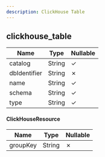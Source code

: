 ```yaml
---
description: ClickHouse Table
---
```

clickhouse_table
----------------

| **Name**     | **Type** | **Nullable** |
| ------------ | -------- | ------------ |
| catalog      | String   | &check;      |
| dbIdentifier | String   | &cross;      |
| name         | String   | &check;      |
| schema       | String   | &check;      |
| type         | String   | &check;      |

#### ClickHouseResource
| **Name** | **Type** | **Nullable** |
| -------- | -------- | ------------ |
| groupKey | String   | &cross;      |
